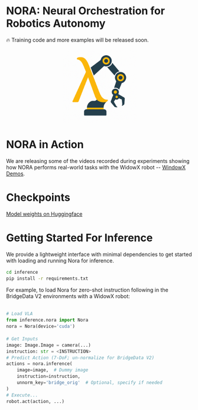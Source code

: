 # NORA: Neural Orchestration for Robotics Autonomy

🔥 Training code and more examples will be released soon.

<div align="center">
  <img src="assets/nora-logo.png" alt="TangoFluxOpener" width="200" />
</div>

# NORA in Action
We are releasing some of the videos recorded during experiments showing how NORA performs real-world tasks with the WidowX robot -- [WindowX Demos](https://declare-lab.github.io/nora).

# Checkpoints
[Model weights on Huggingface](https://huggingface.co/collections/declare-lab/nora-6811ba3e820ef362d9eca281)
# Getting Started For Inference
We provide a lightweight interface with minimal dependencies to get started with loading and running Nora for inference.
```bash
cd inference
pip install -r requirements.txt
```
For example, to load Nora for zero-shot instruction following in the BridgeData V2 environments with a WidowX robot:
```python

# Load VLA
from inference.nora import Nora
nora = Nora(device='cuda')

# Get Inputs
image: Image.Image = camera(...)
instruction: str = <INSTRUCTION>
# Predict Action (7-DoF; un-normalize for BridgeData V2)
actions = nora.inference(
    image=image,  # Dummy image
    instruction=instruction,
    unnorm_key='bridge_orig'  # Optional, specify if needed
)
# Execute...
robot.act(action, ...)
```




